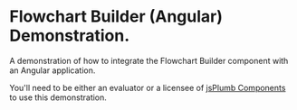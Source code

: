 # Flowchart Builder (Angular) Demonstration.

A demonstration of how to integrate the Flowchart Builder component with an Angular application.

You'll need to be either an evaluator or a licensee of [jsPlumb Components](https://components.jsplumbtoolkit.com/) to use this demonstration.
